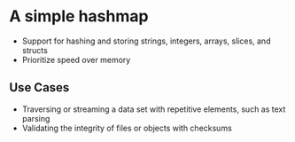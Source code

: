 # A simple hashmap

* Support for hashing and storing strings, integers, arrays, slices, and structs
* Prioritize speed over memory

## Use Cases

* Traversing or streaming a data set with repetitive elements, such as text parsing
* Validating the integrity of files or objects with checksums
